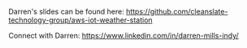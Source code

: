 Darren's slides can be found here:
https://github.com/cleanslate-technology-group/aws-iot-weather-station

Connect with Darren:
https://www.linkedin.com/in/darren-mills-indy/
